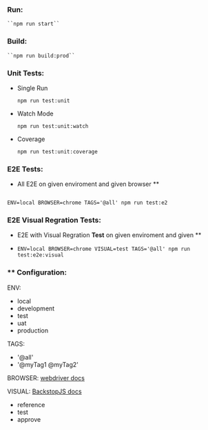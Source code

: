 ### **Run:**

    ``npm run start``

### **Build**:

    ``npm run build:prod``

### **Unit Tests:**

- Single Run
  ```
  npm run test:unit
  ```
- Watch Mode
  ```
  npm run test:unit:watch
  ```
- Coverage
  ```
  npm run test:unit:coverage
  ```

### **E2E Tests:**

- All E2E on given enviroment and given browser \*\*

```

ENV=local BROWSER=chrome TAGS='@all' npm run test:e2

```

### **E2E Visual Regration Tests:**

- E2E with Visual Regration **Test** on given enviroment and given \*\*
- ```
  ENV=local BROWSER=chrome VISUAL=test TAGS='@all' npm run test:e2e:visual
  ```

### \*\* **Configuration:**

ENV:

- local
- development
- test
- uat
- production

TAGS:

- '@all'
- '@myTag1 @myTag2'

BROWSER:
[webdriver docs](https://webdriver.io/docs/automationProtocols/)

VISUAL:
[BackstopJS docs](https://github.com/garris/BackstopJS#the-backstopjs-workflow)

- reference
- test
- approve
